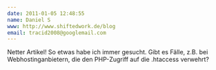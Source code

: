 ```yaml
---
date: 2011-01-05 12:48:55
name: Daniel S
www: http://www.shiftedwork.de/blog
email: tracid2008@googlemail.com
---
```


Netter Artikel! So etwas habe ich immer gesucht. Gibt es Fälle, z.B. bei Webhostinganbietern, die den PHP-Zugriff auf die .htaccess verwehrt?